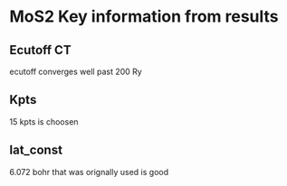 # MoS2 Key information from results 

## Ecutoff CT
ecutoff converges well past 200 Ry

## Kpts
15 kpts is choosen

## lat_const 
6.072 bohr that was orignally used is good 
